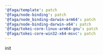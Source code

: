 ```yaml
---
'@faga/template': patch
'@faga/node-binding': patch
'@faga/node_binding-darwin-arm64': patch
'@faga/node-binding-darwin-x64': patch
'@faga/tokei-core-linux-arm64-gnu': patch
'@faga/tokei-core-win32-x64-msvc': patch
---
```


init

